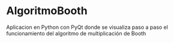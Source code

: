 # AlgoritmoBooth
Aplicacion en Python con PyQt donde se visualiza paso a paso el funcionamiento del algoritmo de multiplicación de Booth
